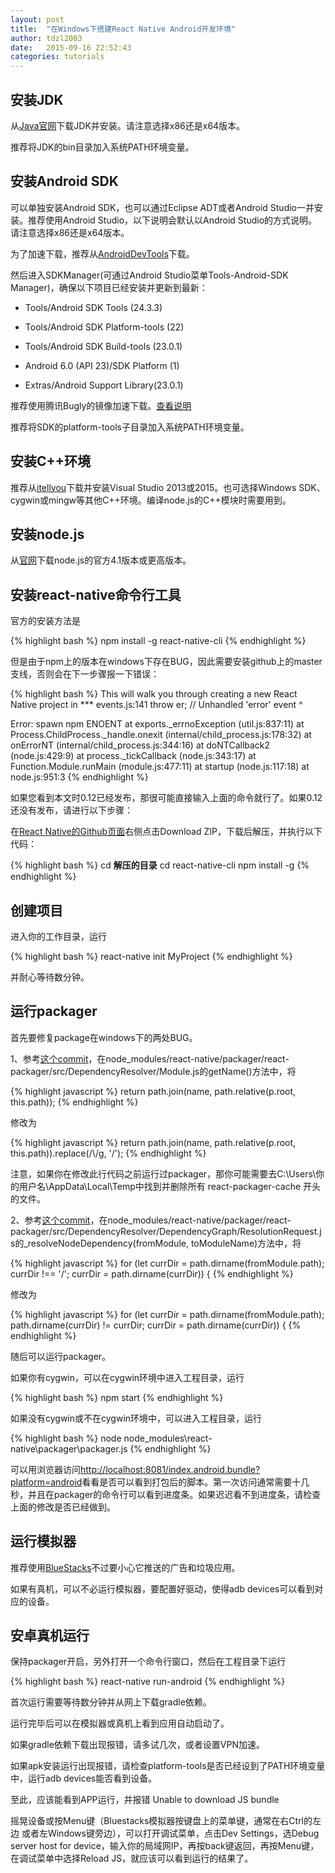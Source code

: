 ```yaml
---
layout: post
title:  "在Windows下搭建React Native Android开发环境"
author: tdzl2003
date:   2015-09-16 22:52:43
categories: tutorials
---
```


## 安装JDK ##

从[Java官网](http://www.oracle.com/technetwork/java/javase/downloads/index-jsp-138363.html)下载JDK并安装。请注意选择x86还是x64版本。

推荐将JDK的bin目录加入系统PATH环境变量。

## 安装Android SDK ##

可以单独安装Android SDK，也可以通过Eclipse ADT或者Android Studio一并安装。推荐使用Android Studio，以下说明会默认以Android Studio的方式说明。请注意选择x86还是x64版本。

为了加速下载，推荐从[AndroidDevTools](http://androiddevtools.cn/)下载。

然后进入SDKManager(可通过Android Studio菜单Tools-Android-SDK Manager)，确保以下项目已经安装并更新到最新：

* Tools/Android SDK Tools (24.3.3)

* Tools/Android SDK Platform-tools (22)

* Tools/Android SDK Build-tools (23.0.1)

* Android 6.0 (API 23)/SDK Platform (1)

* Extras/Android Support Library(23.0.1)

推荐使用腾讯Bugly的镜像加速下载。[查看说明](http://android-mirror.bugly.qq.com:8080/include/usage.html)

推荐将SDK的platform-tools子目录加入系统PATH环境变量。

## 安装C++环境 ##

推荐从[itellyou](http://msdn.itellyou.cn/)下载并安装Visual Studio 2013或2015。也可选择Windows SDK、cygwin或mingw等其他C++环境。编译node.js的C++模块时需要用到。

## 安装node.js ##

从[官网](https://nodejs.org/)下载node.js的官方4.1版本或更高版本。

## 安装react-native命令行工具 ##

官方的安装方法是

{% highlight bash %}
npm install -g react-native-cli
{% endhighlight %}

但是由于npm上的版本在windows下存在BUG，因此需要安装github上的master支线，否则会在下一步骤报一下错误：

{% highlight bash %}
This will walk you through creating a new React Native project in ***
events.js:141
      throw er; // Unhandled 'error' event
      ^

Error: spawn npm ENOENT
    at exports._errnoException (util.js:837:11)
    at Process.ChildProcess._handle.onexit (internal/child_process.js:178:32)
    at onErrorNT (internal/child_process.js:344:16)
    at doNTCallback2 (node.js:429:9)
    at process._tickCallback (node.js:343:17)
    at Function.Module.runMain (module.js:477:11)
    at startup (node.js:117:18)
    at node.js:951:3
{% endhighlight %}


如果您看到本文时0.12已经发布，那很可能直接输入上面的命令就行了。如果0.12还没有发布，请进行以下步骤：

在[React Native的Github页面](http://www.github.com/facebook/react-native)右侧点击Download ZIP，下载后解压，并执行以下代码：

{% highlight bash %}
cd **解压的目录**
cd react-native-cli
npm install -g
{% endhighlight %}


## 创建项目 ##

进入你的工作目录，运行

{% highlight bash %}
react-native init MyProject
{% endhighlight %}

并耐心等待数分钟。

## 运行packager ##

首先要修复package在windows下的两处BUG。

1、参考[这个commit](https://github.com/hzerica/react-native/commits/master-pr-5)，在node_modules/react-native/packager/react-packager/src/DependencyResolver/Module.js的getName()方法中，将

{% highlight javascript %}
            return path.join(name, path.relative(p.root, this.path));
{% endhighlight %}

修改为

{% highlight javascript %}
            return path.join(name, path.relative(p.root, this.path)).replace(/\\/g, '/');
{% endhighlight %}

注意，如果你在修改此行代码之前运行过packager，那你可能需要去C:\Users\你的用户名\AppData\Local\Temp中找到并删除所有 react-packager-cache 开头的文件。

2、参考[这个commit](https://github.com/hzerica/react-native/commit/4e852162d1f787e8d598a110db6296fa8c1bf9ae)，在node_modules/react-native/packager/react-packager/src/DependencyResolver/DependencyGraph/ResolutionRequest.js的_resolveNodeDependency(fromModule, toModuleName)方法中，将

{% highlight javascript %}
            for (let currDir = path.dirname(fromModule.path);
                currDir !== '/';
                currDir = path.dirname(currDir)) {
{% endhighlight %}

修改为

{% highlight javascript %}
			for (let currDir = path.dirname(fromModule.path);
                path.dirname(currDir) != currDir;
                currDir = path.dirname(currDir)) {
{% endhighlight %}

随后可以运行packager。

如果你有cygwin，可以在cygwin环境中进入工程目录，运行

{% highlight bash %}
npm start
{% endhighlight %}

如果没有cygwin或不在cygwin环境中，可以进入工程目录，运行

{% highlight bash %}
node node_modules\react-native\packager\packager.js
{% endhighlight %}

可以用浏览器访问[http://localhost:8081/index.android.bundle?platform=android](http://localhost:8081/index.android.bundle?platform=android)看看是否可以看到打包后的脚本。第一次访问通常需要十几秒，并且在packager的命令行可以看到进度条。如果迟迟看不到进度条，请检查上面的修改是否已经做到。

## 运行模拟器 ##

推荐使用[BlueStacks](http://bluestacks.com/)不过要小心它推送的广告和垃圾应用。

如果有真机，可以不必运行模拟器，要配置好驱动，使得adb devices可以看到对应的设备。

## 安卓真机运行 ##

保持packager开启，另外打开一个命令行窗口，然后在工程目录下运行

{% highlight bash %}
react-native run-android
{% endhighlight %}

首次运行需要等待数分钟并从网上下载gradle依赖。

运行完毕后可以在模拟器或真机上看到应用自动启动了。

如果gradle依赖下载出现报错，请多试几次，或者设置VPN加速。

如果apk安装运行出现报错，请检查platform-tools是否已经设到了PATH环境变量中，运行adb devices能否看到设备。

至此，应该能看到APP运行，并报错 Unable to download JS bundle

摇晃设备或按Menu键（Bluestacks模拟器按键盘上的菜单键，通常在右Ctrl的左边 或者左Windows键旁边），可以打开调试菜单，点击Dev Settings，选Debug server host for device，输入你的局域网IP，再按back键返回，再按Menu键，在调试菜单中选择Reload JS，就应该可以看到运行的结果了。

